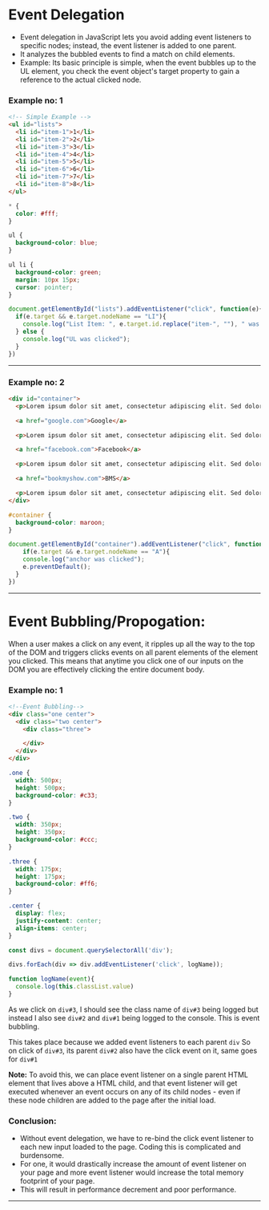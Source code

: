 # Event Delegation
- Event delegation in JavaScript lets you avoid adding event listeners to specific nodes; instead, the event listener is added to one parent.
- It analyzes the bubbled events to find a match on child elements.
- Example: Its basic principle is simple, when the event bubbles up to the UL element, 
  you check the event object's target property to gain a reference to the actual clicked node.
  
### Example no: 1
```html
<!-- Simple Example -->
<ul id="lists">
  <li id="item-1">1</li>
  <li id="item-2">2</li>
  <li id="item-3">3</li>
  <li id="item-4">4</li>
  <li id="item-5">5</li>
  <li id="item-6">6</li>
  <li id="item-7">7</li>
  <li id="item-8">8</li>
</ul>
```
```css
* {
  color: #fff;
}

ul {
  background-color: blue;
}

ul li {
  background-color: green;
  margin: 10px 15px;
  cursor: pointer;
}
```

```js
document.getElementById("lists").addEventListener("click", function(e){
  if(e.target && e.target.nodeName == "LI"){
    console.log("List Item: ", e.target.id.replace("item-", ""), " was clicked");
  } else {
    console.log("UL was clicked");
  }
})
```
---
### Example no: 2

```html
<div id="container">
  <p>Lorem ipsum dolor sit amet, consectetur adipiscing elit. Sed dolor augue, lacinia eget eleifend imperdiet, viverra vel mauris. Suspendisse pharetra pulvinar nisi vel ornare. Phasellus quis lorem commodo, maximus quam in, laoreet purus. Sed venenatis a arcu sit amet rutrum. Suspendisse commodo suscipit eleifend. Nam eleifend diam vitae mauris efficitur, quis posuere leo luctus. Aliquam id auctor dolor. Nulla a magna hendrerit, condimentum odio eu, semper tellus. Integer in commodo nulla. Nam faucibus eu nulla at sagittis.</p>

  <a href="google.com">Google</a>

  <p>Lorem ipsum dolor sit amet, consectetur adipiscing elit. Sed dolor augue, lacinia eget eleifend imperdiet, viverra vel mauris. Suspendisse pharetra pulvinar nisi vel ornare. Phasellus quis lorem commodo, maximus quam in, laoreet purus. Sed venenatis a arcu sit amet rutrum. Suspendisse commodo suscipit eleifend. Nam eleifend diam vitae mauris efficitur, quis posuere leo luctus. Aliquam id auctor dolor. Nulla a magna hendrerit, condimentum odio eu, semper tellus. Integer in commodo nulla. Nam faucibus eu nulla at sagittis.</p>

  <a href="facebook.com">Facebook</a>

  <p>Lorem ipsum dolor sit amet, consectetur adipiscing elit. Sed dolor augue, lacinia eget eleifend imperdiet, viverra vel mauris. Suspendisse pharetra pulvinar nisi vel ornare. Phasellus quis lorem commodo, maximus quam in, laoreet purus. Sed venenatis a arcu sit amet rutrum. Suspendisse commodo suscipit eleifend. Nam eleifend diam vitae mauris efficitur, quis posuere leo luctus. Aliquam id auctor dolor. Nulla a magna hendrerit, condimentum odio eu, semper tellus. Integer in commodo nulla. Nam faucibus eu nulla at sagittis.</p>

  <a href="bookmyshow.com">BMS</a>

  <p>Lorem ipsum dolor sit amet, consectetur adipiscing elit. Sed dolor augue, lacinia eget eleifend imperdiet, viverra vel mauris. Suspendisse pharetra pulvinar nisi vel ornare. Phasellus quis lorem commodo, maximus quam in, laoreet purus. Sed venenatis a arcu sit amet rutrum. Suspendisse commodo suscipit eleifend. Nam eleifend diam vitae mauris efficitur, quis posuere leo luctus. Aliquam id auctor dolor. Nulla a magna hendrerit, condimentum odio eu, semper tellus. Integer in commodo nulla. Nam faucibus eu nulla at sagittis.</p>
</div>
```

```css
#container {
  background-color: maroon;
}
```

```js
document.getElementById("container").addEventListener("click", function(e){
    if(e.target && e.target.nodeName == "A"){
    console.log("anchor was clicked");
    e.preventDefault();
  }
})
```
---

# Event Bubbling/Propogation:

When a user makes a click on any event, it ripples up all
the way to the top of the DOM and triggers clicks events
on all parent elements of the element you clicked.
This means that anytime you click one of our inputs on the DOM
you are effectively clicking the entire document body.

### Example no: 1

```html
<!--Event Bubbling-->
<div class="one center">
  <div class="two center">
    <div class="three">

    </div>
  </div>
</div>
```
```css
.one {
  width: 500px;
  height: 500px;
  background-color: #c33;
}

.two {
  width: 350px;
  height: 350px;
  background-color: #ccc;
}

.three {
  width: 175px;
  height: 175px;
  background-color: #ff6;
}

.center {
  display: flex;
  justify-content: center;
  align-items: center;
}
```

```js
const divs = document.querySelectorAll('div');

divs.forEach(div => div.addEventListener('click', logName));

function logName(event){
  console.log(this.classList.value)
}
```

As we click on `div#3`, I should see the class name of `div#3` being logged but instead I also see `div#2` and `div#1` being logged to the console. This is event bubbling.

This takes place because we added event listeners to each parent `div`
So on click of `div#3`, its parent `div#2` also have the click event on it, same goes for `div#1`

**Note:** To avoid this, we can place event listener on a single parent HTML element that lives above a HTML child, and that event listener will get executed whenever an event occurs on any of its child nodes - even if these node children are added to the page after the initial load.

### Conclusion:
- Without event delegation, we have to re-bind the click event listener to each new input loaded to the page. Coding this is complicated and burdensome.
- For one, it would drastically increase the amount of event listener on your page and more event listener would increase the total memory footprint of your page.
- This will result in performance decrement and poor performance.
---